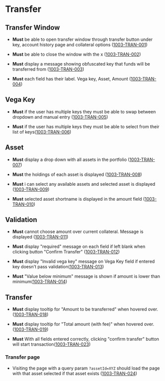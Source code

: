 # Transfer

## Transfer Window

- **Must** be able to open transfer window through transfer button under key, account history page and collateral options (<a name="1003-TRAN-001" href="#1003-TRAN-001">1003-TRAN-001</a>)

- **Must** be able to close the window with the x (<a name="1003-TRAN-002" href="#1003-TRAN-002">1003-TRAN-002</a>)

- **Must** display a message showing obfuscated key that funds will be transferred from (<a name="1003-TRAN-003" href="#1003-TRAN-003">1003-TRAN-003</a>)

- **Must** each field has their label. Vega key, Asset, Amount (<a name="1003-TRAN-004" href="#1003-TRAN-004">1003-TRAN-004</a>)

## Vega Key

- **Must**
  if the user has multiple keys they must be able to swap between dropdown and manual entry (<a name="1003-TRAN-005" href="#1003-TRAN-005">1003-TRAN-005</a>)

- **Must**
  if the user has multiple keys they must be able to select from their list of keys(<a name="1003-TRAN-006" href="#1003-TRAN-006">1003-TRAN-006</a>)

## Asset

- **Must** display a drop down with all assets in the portfolio (<a name="1003-TRAN-007" href="#1003-TRAN-007">1003-TRAN-007</a>)

- **Must** the holdings of each asset is displayed (<a name="1003-TRAN-008" href="#1003-TRAN-008">1003-TRAN-008</a>)

- **Must** i can select any available assets and selected asset is displayed (<a name="1003-TRAN-009" href="#1003-TRAN-009">1003-TRAN-009</a>)

- **Must** selected asset shortname is displayed in the amount field (<a name="1003-TRAN-010" href="#1003-TRAN-010">1003-TRAN-010</a>)

## Validation

- **Must** cannot choose amount over current collateral. Message is displayed (<a name="1003-TRAN-011" href="#1003-TRAN-011">1003-TRAN-011</a>)

- **Must** display "required" message on each field if left blank when clicking button "Confirm Transfer" (<a name="1003-TRAN-012" href="#1003-TRAN-012">1003-TRAN-012</a>)

- **Must** display "Invalid vega key" message on Vega Key field if entered key doesn't pass validation(<a name="1003-TRAN-013" href="#1003-TRAN-013">1003-TRAN-013</a>)

- **Must** "Value below minimum" message is shown if amount is lower than minimum(<a name="1003-TRAN-014" href="#1003-TRAN-014">1003-TRAN-014</a>)

## Transfer

- **Must** display tooltip for "Amount to be transferred" when hovered over.(<a name="1003-TRAN-018" href="#1003-TRAN-018">1003-TRAN-018</a>)

- **Must** display tooltip for "Total amount (with fee)" when hovered over.(<a name="1003-TRAN-019" href="#1003-TRAN-019">1003-TRAN-019</a>)

- **Must** With all fields entered correctly, clicking "confirm transfer" button will start transaction(<a name="1003-TRAN-023" href="#1003-TRAN-023">1003-TRAN-023</a>)

### Transfer page

- Visiting the page with a query param `?assetId=XYZ` should load the page with that asset selected if that asset exists (<a name="1003-TRAN-024" href="#1003-TRAN-024">1003-TRAN-024</a>)
